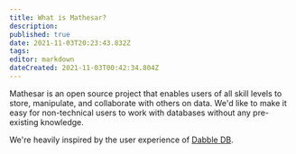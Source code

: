 ```yaml
---
title: What is Mathesar?
description: 
published: true
date: 2021-11-03T20:23:43.832Z
tags: 
editor: markdown
dateCreated: 2021-11-03T00:42:34.804Z
---
```


Mathesar is an open source project that enables users of all skill levels to store, manipulate, and collaborate with others on data. We'd like to make it easy for non-technical users to work with databases without any pre-existing knowledge. 

We're heavily inspired by the user experience of [Dabble DB](https://www.youtube.com/watch?v=MCVj5RZOqwY).
